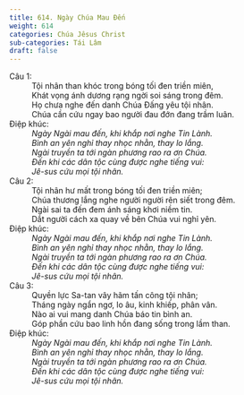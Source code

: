 ```yaml
---
title: 614. Ngày Chúa Mau Đến
weight: 614
categories: Chúa Jêsus Christ
sub-categories: Tái Lâm
draft: false
---
```

<dl><dt>Câu 1:</dt><dd data-verse="1">Tội nhân than khóc trong bóng tối đen triền miên, <br/>Khát vọng ánh dương rạng ngời soi sáng trong đêm. <br/>Họ chưa nghe đến danh Chúa Đấng yêu tội nhân. <br/>Chúa cần cứu ngay bao người đau đớn đang trầm luân. </dd><dt>Điệp khúc:</dt><dd data-chorus="1"><em>Ngày Ngài mau đến, khi khắp nơi nghe Tin Lành. <br/>Bình an yên nghỉ thay nhọc nhằn, thay lo lắng. <br/>Ngài truyền ta tới ngàn phương rao ra ơn Chúa. <br/>Đến khi các dân tộc cùng được nghe tiếng vui: <br/>Jê-sus cứu mọi tội nhân. </em></dd><dt>Câu 2:</dt><dd data-verse="2">Tội nhân hư mất trong bóng tối đen triền miên; <br/>Chúa thương lắng nghe người người rên siết trong đêm. <br/>Ngài sai ta đến đem ánh sáng khơi niềm tin. <br/>Dắt người cách xa quay về bên Chúa vui nghỉ yên. </dd><dt>Điệp khúc:</dt><dd data-chorus="1"><em>Ngày Ngài mau đến, khi khắp nơi nghe Tin Lành. <br/>Bình an yên nghỉ thay nhọc nhằn, thay lo lắng. <br/>Ngài truyền ta tới ngàn phương rao ra ơn Chúa. <br/>Đến khi các dân tộc cùng được nghe tiếng vui: <br/>Jê-sus cứu mọi tội nhân. </em></dd><dt>Câu 3:</dt><dd data-verse="3">Quyền lực Sa-tan vây hãm tấn công tội nhân; <br/>Tháng ngày ngẩn ngơ, lo âu, kinh khiếp, phân vân. <br/>Nào ai vui mang danh Chúa báo tin bình an. <br/>Góp phần cứu bao linh hồn đang sống trong lầm than. </dd><dt>Điệp khúc:</dt><dd data-chorus="1"><em>Ngày Ngài mau đến, khi khắp nơi nghe Tin Lành. <br/>Bình an yên nghỉ thay nhọc nhằn, thay lo lắng. <br/>Ngài truyền ta tới ngàn phương rao ra ơn Chúa. <br/>Đến khi các dân tộc cùng được nghe tiếng vui: <br/>Jê-sus cứu mọi tội nhân. </em></dd></dl>